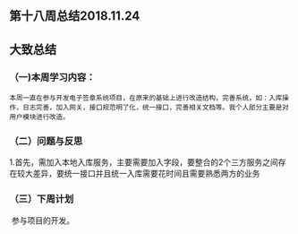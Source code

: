 ## 第十八周总结2018.11.24

## 大致总结

### （一)本周学习内容：

   	本周一直在参与开发电子签章系统项目，在原来的基础上进行改造结构，完善系统，如：入库操作，日志完善，加入网关，接口规范明了化，统一接口，完善相关文档等。我个人部分主要是对用户模块进行改造。

### （二）问题与反思

​		1.首先，需加入本地入库服务，主要需要加入字段，要整合的2个三方服务之间存在较大差异，要统一接口并且统一入库需要花时间且需要熟悉两方的业务

### （三）下周计划

​    	参与项目的开发。



